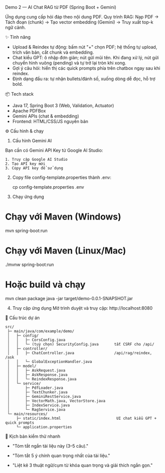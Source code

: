 Demo 2 — AI Chat RAG từ PDF (Spring Boot + Gemini)

Ứng dụng cung cấp hỏi đáp theo nội dung PDF. Quy trình RAG: Nạp PDF → Tách đoạn (chunk) → Tạo vector embedding (Gemini) → Truy xuất top-k ngữ cảnh.

✨ Tính năng

- Upload & Reindex tự động: bấm nút "+" chọn PDF; hệ thống tự upload, trích văn bản, cắt chunk và embedding.
- Chat kiểu GPT: ô nhập đơn giản; nút gửi mũi tên. Khi đang xử lý, nút gửi chuyển hình vuông (pending) và tự trở lại tròn khi xong.
- Gợi ý câu hỏi: hiển thị các quick prompts phía trên chatbox ngay sau khi reindex.
- Định dạng đầu ra: tự nhận bullets/đánh số, xuống dòng dễ đọc, hỗ trợ bold.

📦 Tech stack

- Java 17, Spring Boot 3 (Web, Validation, Actuator)
- Apache PDFBox
- Gemini APIs (chat & embedding)
- Frontend: HTML/CSS/JS nguyên bản

⚙️ Cấu hình & chạy

1. Cấu hình Gemini AI

Bạn cần có Gemini API Key từ Google AI Studio:

    1. Truy cập Google AI Studio
    2. Tạo API key mới
    3. Copy API key để sử dụng

2. Copy file config-template.properties thành .env:

   cp config-template.properties .env

3. Chạy ứng dụng

# Chạy với Maven (Windows)

mvn spring-boot:run

# Chạy với Maven (Linux/Mac)

./mvnw spring-boot:run

# Hoặc build và chạy

mvn clean package
java -jar target/demo-0.0.1-SNAPSHOT.jar

4. Truy cập ứng dụng
   Mở trình duyệt và truy cập: http://localhost:8080

📁 Cấu trúc dự án

```
src/
 ├─ main/java/com/example/demo/
 │   ├─ config/
 │   │   ├─ CorsConfig.java
 │   │   └─ (tuỳ chọn) SecurityConfig.java       tắt CSRF cho /api/
 │   ├─ controller/
 │   │   ├─ ChatController.java                  /api/rag/reindex, /ask
 │   │   └─ GlobalExceptionHandler.java
 │   ├─ model/
 │   │   ├─ AskRequest.java
 │   │   ├─ AskResponse.java
 │   │   └─ ReindexResponse.java
 │   └─ service/
 │       ├─ PdfLoader.java
 │       ├─ TextChunker.java
 │       ├─ GeminiRestService.java
 │       ├─ VectorMath.java, VectorStore.java
 │       ├─ IndexService.java
 │       └─ RagService.java
 └─ main/resources/
     ├─ static/index.html                         UI chat kiểu GPT + quick prompts
     └─ application.properties
```

🧪 Kịch bản kiểm thử nhanh

- "Tóm tắt ngắn tài liệu này (3–5 câu)."

- "Tóm tắt 5 ý chính quan trọng nhất của tài liệu."

- "Liệt kê 3 thuật ngữ/cụm từ khóa quan trọng và giải thích ngắn gọn."
